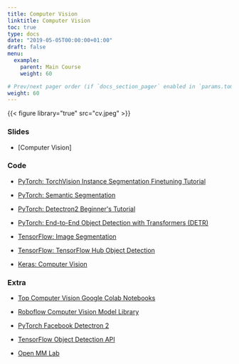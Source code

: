 ```yaml
---
title: Computer Vision
linktitle: Computer Vision
toc: true
type: docs
date: "2019-05-05T00:00:00+01:00"
draft: false
menu:
  example:
    parent: Main Course
    weight: 60

# Prev/next pager order (if `docs_section_pager` enabled in `params.toml`)
weight: 60
---
```


{{< figure library="true" src="cv.jpeg" >}}

### Slides

* [Computer Vision]

### Code

* [PyTorch: TorchVision Instance Segmentation Finetuning Tutorial](https://githubtocolab.com/dlmacedo/starter-academic/blob/master/content/courses/deeplearning/notebooks/pytorch/torchvision_finetuning_instance_segmentation.ipynb)

* [PyTorch: Semantic Segmentation](https://githubtocolab.com/dlmacedo/starter-academic/blob/master/content/courses/deeplearning/notebooks/pytorch/Semantic_Segmentation.ipynb)

* [PyTorch: Detectron2 Beginner's Tutorial](https://githubtocolab.com/dlmacedo/starter-academic/blob/master/content/courses/deeplearning/notebooks/pytorch/Detectron2_Tutorial.ipynb)

* [PyTorch: End-to-End Object Detection with Transformers (DETR)](https://githubtocolab.com/dlmacedo/starter-academic/blob/master/content/courses/deeplearning/notebooks/pytorch/detr_hands_on.ipynb)

* [TensorFlow: Image Segmentation](https://githubtocolab.com/dlmacedo/starter-academic/blob/master/content/courses/deeplearning/notebooks/tensorflow/segmentation.ipynb)

* [TensorFlow: TensorFlow Hub Object Detection](https://githubtocolab.com/dlmacedo/starter-academic/blob/master/content/courses/deeplearning/notebooks/tensorflow/Object_Detection_Inference_on_TF_2_and_TF_Hub.ipynb)

* [Keras: Computer Vision](https://keras.io/examples/vision/)

### Extra

* [Top Computer Vision Google Colab Notebooks](https://www.qblocks.cloud/creators/computer-vision-google-colab-notebooks)

* [Roboflow Computer Vision Model Library](https://models.roboflow.com)

* [PyTorch Facebook Detectron 2](https://github.com/facebookresearch/detectron2)

* [TensorFlow Object Detection API](https://github.com/tensorflow/models/tree/master/research/object_detection)

* [Open MM Lab](https://openmmlab.com)
